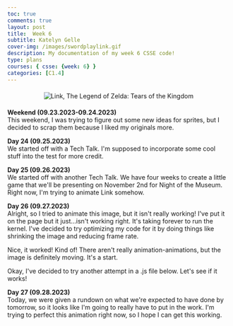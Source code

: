 ```yaml
---
toc: true
comments: true
layout: post
title:  Week 6
subtitle: Katelyn Gelle
cover-img: /images/swordplaylink.gif
description: My documentation of my week 6 CSSE code!
type: plans
courses: { csse: {week: 6} }
categories: [C1.4]
---
```


<div style="text-align: center; margin-top: 20px; margin-bottom: 20px;">
  <img src="{{site.baseurl}}/images/thislifelink.gif" alt="Link, The Legend of Zelda: Tears of the Kingdom" />
</div>  

**Weekend (09.23.2023-09.24.2023)**  
This weekend, I was trying to figure out some new ideas for sprites, but I decided to scrap them because I liked my originals more.  

**Day 24 (09.25.2023)**  
We started off with a Tech Talk. I'm supposed to incorporate some cool stuff into the test for more credit.  

**Day 25 (09.26.2023)**  
We started off with another Tech Talk. We have four weeks to create a little game that we'll be presenting on November 2nd for Night of the Museum. Right now, I'm trying to animate Link somehow.  

**Day 26 (09.27.2023)**  
Alright, so I tried to animate this image, but it isn't really working! I've put it on the page but it just...isn't working right. It's taking forever to run the kernel. I've decided to try optimizing my code for it by doing things like shrinking the image and reducing frame rate.  

Nice, it worked! Kind of! There aren't really animation-animations, but the image is definitely moving. It's a start.  

Okay, I've decided to try another attempt in a .js file below. Let's see if it works!

<script src="/student/assets/js/linkanime.js"></script>


**Day 27 (09.28.2023)**  
Today, we were given a rundown on what we're expected to have done by tomorrow, so it looks like I'm going to really have to put in the work. I'm trying to perfect this animation right now, so I hope I can get this working.